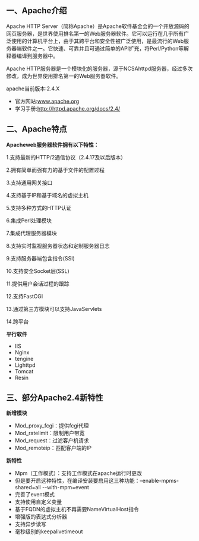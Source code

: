 ## 一、Apache介绍

Apache HTTP Server（简称Apache）是Apache软件基金会的一个开放源码的网页服务器，是世界使用排名第一的Web服务器软件。它可以运行在几乎所有广泛使用的计算机平台上，由于其跨平台和安全性被广泛使用，是最流行的Web服务器端软件之一。它快速、可靠并且可通过简单的API扩充，将Perl/Python等解释器编译到服务器中。

Apache HTTP服务器是一个模块化的服务器，源于NCSAhttpd服务器，经过多次修改，成为世界使用排名第一的Web服务器软件。

apache当前版本:2.4.X

- 官方网站:www.apache.org
- 学习手册:http://httpd.apache.org/docs/2.4/

## 二、Apache特点

**Apacheweb服务器软件拥有以下特性：**

1.支持最新的HTTP/2通信协议（2.4.17及以后版本）

2.拥有简单而强有力的基于文件的配置过程

3.支持通用网关接口

4.支持基于IP和基于域名的虚拟主机

5.支持多种方式的HTTP认证

6.集成Perl处理模块

7.集成代理服务器模块

8.支持实时监视服务器状态和定制服务器日志

9.支持服务器端包含指令(SSI)

10.支持安全Socket层(SSL)

11.提供用户会话过程的跟踪

12.支持FastCGI

13.通过第三方模块可以支持JavaServlets

14.跨平台

**平行软件**

- IIS
- Nginx
- tengine
- Lighttpd
- Tomcat
- Resin

## 三、部分Apache2.4新特性

**新增模块**

- Mod_proxy_fcgi：提供fcgi代理
- Mod_ratelimit：限制用户带宽
- Mod_request：过滤客户机请求
- Mod_remoteip：匹配客户端的IP

**新特性**

- Mpm（工作模式）：支持工作模式在apache运行时更改
- 但是要开启这种特性，在编译安装要启用这三种功能：–enable-mpms-shared=all --with-mpm=event
- 完善了event模式
- 支持使用自定义变量
- 基于FQDN的虚拟主机不再需要NameVirtualHost指令
- 增强版的表达式分析器
- 支持异步读写
- 毫秒级别的keepalivetimeout